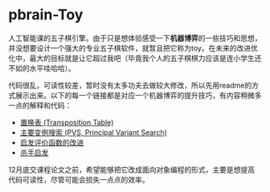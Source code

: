 # pbrain-Toy
人工智能课的五子棋引擎。由于只是想体验感受一下**机器博弈**的一些技巧和思想，并没想要设计一个强大的专业五子棋软件，就暂且把它称为toy。在未来的改进优化中，最大的目标就是让它超过我吧（毕竟我个人的五子棋棋力应该是连小学生还不如的水平哇哈哈）。 

代码很乱，可读性较差，暂时没有太多功夫去做较大修改，所以先用readme的方式展示出来。以下的每一个链接都是对应一个机器博弈的提升技巧，有内容稍微多一点的解释和代码：
* [置换表 (Transposition Table)](TransTable.md)
* [主要变例搜索 (PVS, Principal Variant Search)](PVS.md)
* [启发评价函数的改进](Evaluation.md)
* [杀手启发](KillerHeuristic.md)

12月底交课程论文之前，希望能够把它改成面向对象编程的形式，主要是想提高代码可读性，尽管可能会损失一点点的效率。

























